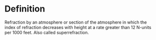 # Definition

Refraction by an atmosphere or section of the atmosphere in which the
index of refraction decreases with height at a rate greater than 12
N-units per 1000 feet. Also called superrefraction.
